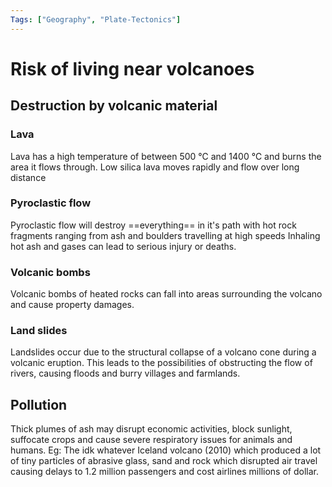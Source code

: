 ```yaml
---
Tags: ["Geography", "Plate-Tectonics"]
---
```

# Risk of living near volcanoes
## Destruction by volcanic material
### Lava
Lava has a high temperature of between 500 ℃ and 1400 ℃ and burns the area it flows through.
Low silica lava moves rapidly and flow over long distance
### Pyroclastic flow
Pyroclastic flow will destroy ==everything== in it's path with hot rock fragments ranging from ash and boulders travelling at high speeds
Inhaling hot ash and gases can lead to serious injury or deaths. 
### Volcanic bombs
Volcanic bombs of heated rocks can fall into areas surrounding the volcano and cause property damages.
### Land slides
Landslides occur due to the structural collapse of a volcano cone during a volcanic eruption. This leads to the possibilities of obstructing the flow of rivers, causing floods and burry villages and farmlands.

## Pollution
Thick plumes of ash may disrupt economic activities, block sunlight, suffocate crops and cause severe respiratory issues for animals and humans.
Eg: The idk whatever Iceland volcano (2010) which produced a lot of tiny particles of abrasive glass, sand and rock which disrupted air travel causing delays to 1.2 million passengers and cost airlines millions of dollar.
